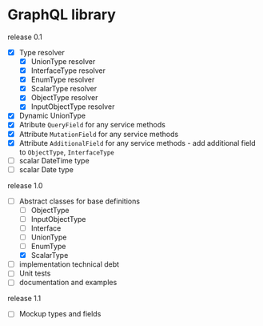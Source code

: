 # GraphQL library

release 0.1
- [x] Type resolver
  - [x] UnionType resolver
  - [x] InterfaceType resolver
  - [x] EnumType resolver
  - [x] ScalarType resolver
  - [x] ObjectType resolver
  - [x] InputObjectType resolver
- [x] Dynamic UnionType
- [x] Atribute `QueryField` for any service methods
- [x] Attribute `MutationField` for any service methods
- [x] Attribute `AdditionalField` for any service methods - add additional field to `ObjectType`, `InterfaceType`
- [ ] scalar DateTime type
- [ ] scalar Date type

release 1.0
- [ ] Abstract classes for base definitions
  - [ ] ObjectType
  - [ ] InputObjectType
  - [ ] Interface
  - [ ] UnionType
  - [ ] EnumType
  - [x] ScalarType
- [ ] implementation technical debt
- [ ] Unit tests
- [ ] documentation and examples

release 1.1
- [ ] Mockup types and fields
